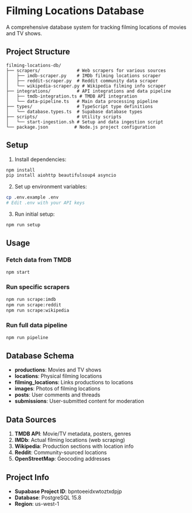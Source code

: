 # Filming Locations Database

A comprehensive database system for tracking filming locations of movies and TV shows.

## Project Structure

```
filming-locations-db/
├── scrapers/              # Web scrapers for various sources
│   ├── imdb-scraper.py    # IMDb filming locations scraper
│   ├── reddit-scraper.py  # Reddit community data scraper
│   └── wikipedia-scraper.py # Wikipedia filming info scraper
├── integrations/          # API integrations and data pipeline
│   ├── tmdb-integration.ts # TMDB API integration
│   └── data-pipeline.ts   # Main data processing pipeline
├── types/                 # TypeScript type definitions
│   └── database.types.ts  # Supabase database types
├── scripts/               # Utility scripts
│   └── start-ingestion.sh # Setup and data ingestion script
└── package.json          # Node.js project configuration
```

## Setup

1. Install dependencies:
```bash
npm install
pip install aiohttp beautifulsoup4 asyncio
```

2. Set up environment variables:
```bash
cp .env.example .env
# Edit .env with your API keys
```

3. Run initial setup:
```bash
npm run setup
```

## Usage

### Fetch data from TMDB
```bash
npm start
```

### Run specific scrapers
```bash
npm run scrape:imdb
npm run scrape:reddit
npm run scrape:wikipedia
```

### Run full data pipeline
```bash
npm run pipeline
```

## Database Schema

- **productions**: Movies and TV shows
- **locations**: Physical filming locations
- **filming_locations**: Links productions to locations
- **images**: Photos of filming locations
- **posts**: User comments and threads
- **submissions**: User-submitted content for moderation

## Data Sources

1. **TMDB API**: Movie/TV metadata, posters, genres
2. **IMDb**: Actual filming locations (web scraping)
3. **Wikipedia**: Production sections with location info
4. **Reddit**: Community-sourced locations
5. **OpenStreetMap**: Geocoding addresses

## Project Info

- **Supabase Project ID**: bpntoeeidxwtoztxdpjp
- **Database**: PostgreSQL 15.8
- **Region**: us-west-1
